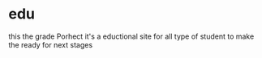 # edu

this the grade Porhect it's a eductional site for all type of student to make the ready for next stages 
